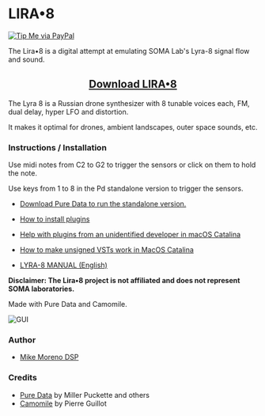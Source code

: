 # LIRA•8

[![Tip Me via PayPal](https://img.shields.io/badge/PayPal-tip%20me-green.svg?logo=paypal)](https://www.paypal.me/mianmogra)

The Lira•8 is a digital attempt at emulating SOMA Lab's Lyra-8 signal flow and sound.

<h2 align="center">
  <a href="https://gum.co/lira-8">Download LIRA•8</a>
</h2>

The Lyra 8 is a Russian drone synthesizer with 8 tunable voices each, FM, dual delay, hyper LFO and distortion.

It makes it optimal for drones, ambient landscapes, outer space sounds, etc.


### Instructions / Installation

Use midi notes from C2 to G2 to trigger the sensors or click on them to hold the note.

Use keys from 1 to 8 in the Pd standalone version to trigger the sensors.

- [Download Pure Data to run the standalone version.](http://msp.ucsd.edu/software.html)

- [How to install plugins](https://github.com/pierreguillot/Camomile/wiki/How-to-install-plugins)

- [Help with plugins from an unidentified developer in macOS Catalina](https://www.reddit.com/r/MacOS/comments/ge4v0w/help_with_vst_plugins_from_an_unidentified/)

- [How to make unsigned VSTs work in MacOS Catalina](https://www.osirisguitar.com/how-to-make-unsigned-vsts-work-in-macos-catalina/)

- [LYRA-8 MANUAL (English)](https://somasynths.com/wp-content/uploads/2020/09/LYRA-8_manual_Eng_V2_1.pdf)


**Disclaimer: The Lira•8 project is not affiliated and does not represent SOMA laboratories.**


Made with Pure Data and Camomile.

![GUI](https://raw.githubusercontent.com/MikeMorenoAudio/LIRA-8/master/GUI.png "GUI")

### Author

- [Mike Moreno DSP](https://github.com/MikeMorenoDSP)

### Credits

- [Pure Data](http://msp.ucsd.edu/software.html) by Miller Puckette and others
- [Camomile](https://github.com/pierreguillot/Camomile) by Pierre Guillot
